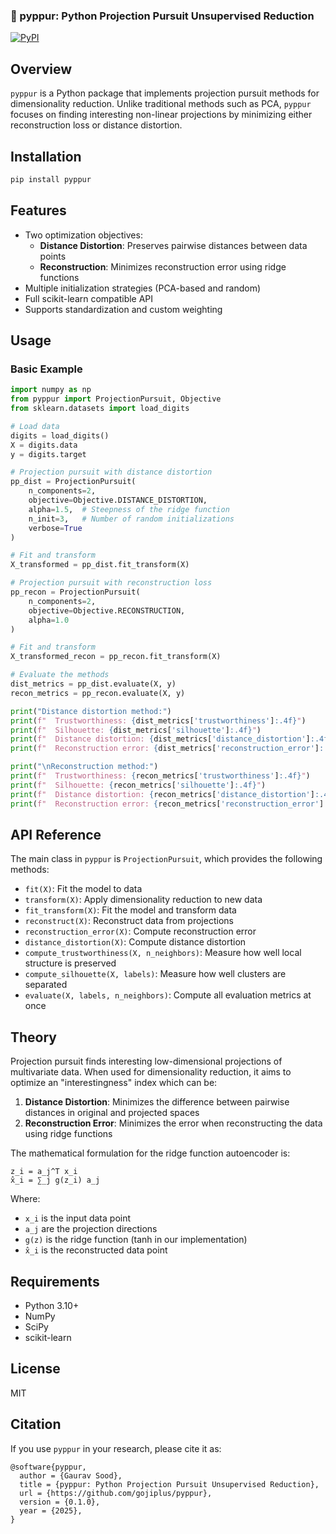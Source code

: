 ### 🪈 pyppur: **P**ython **P**rojection **P**ursuit **U**nsupervised **R**eduction

[![PyPI](https://img.shields.io/pypi/v/pyppur.svg)](https://pypi.org/project/pyppur/)


## Overview

`pyppur` is a Python package that implements projection pursuit methods for dimensionality reduction. Unlike traditional methods such as PCA, `pyppur` focuses on finding interesting non-linear projections by minimizing either reconstruction loss or distance distortion.

## Installation

```bash
pip install pyppur
```

## Features

- Two optimization objectives:
  - **Distance Distortion**: Preserves pairwise distances between data points
  - **Reconstruction**: Minimizes reconstruction error using ridge functions
- Multiple initialization strategies (PCA-based and random)
- Full scikit-learn compatible API
- Supports standardization and custom weighting

## Usage

### Basic Example

```python
import numpy as np
from pyppur import ProjectionPursuit, Objective
from sklearn.datasets import load_digits

# Load data
digits = load_digits()
X = digits.data
y = digits.target

# Projection pursuit with distance distortion
pp_dist = ProjectionPursuit(
    n_components=2,
    objective=Objective.DISTANCE_DISTORTION,
    alpha=1.5,  # Steepness of the ridge function
    n_init=3,   # Number of random initializations
    verbose=True
)

# Fit and transform
X_transformed = pp_dist.fit_transform(X)

# Projection pursuit with reconstruction loss
pp_recon = ProjectionPursuit(
    n_components=2,
    objective=Objective.RECONSTRUCTION,
    alpha=1.0
)

# Fit and transform
X_transformed_recon = pp_recon.fit_transform(X)

# Evaluate the methods
dist_metrics = pp_dist.evaluate(X, y)
recon_metrics = pp_recon.evaluate(X, y)

print("Distance distortion method:")
print(f"  Trustworthiness: {dist_metrics['trustworthiness']:.4f}")
print(f"  Silhouette: {dist_metrics['silhouette']:.4f}")
print(f"  Distance distortion: {dist_metrics['distance_distortion']:.4f}")
print(f"  Reconstruction error: {dist_metrics['reconstruction_error']:.4f}")

print("\nReconstruction method:")
print(f"  Trustworthiness: {recon_metrics['trustworthiness']:.4f}")
print(f"  Silhouette: {recon_metrics['silhouette']:.4f}")
print(f"  Distance distortion: {recon_metrics['distance_distortion']:.4f}")
print(f"  Reconstruction error: {recon_metrics['reconstruction_error']:.4f}")
```


## API Reference

The main class in `pyppur` is `ProjectionPursuit`, which provides the following methods:

- `fit(X)`: Fit the model to data
- `transform(X)`: Apply dimensionality reduction to new data
- `fit_transform(X)`: Fit the model and transform data
- `reconstruct(X)`: Reconstruct data from projections
- `reconstruction_error(X)`: Compute reconstruction error
- `distance_distortion(X)`: Compute distance distortion
- `compute_trustworthiness(X, n_neighbors)`: Measure how well local structure is preserved
- `compute_silhouette(X, labels)`: Measure how well clusters are separated
- `evaluate(X, labels, n_neighbors)`: Compute all evaluation metrics at once

## Theory

Projection pursuit finds interesting low-dimensional projections of multivariate data. When used for dimensionality reduction, it aims to optimize an "interestingness" index which can be:

1. **Distance Distortion**: Minimizes the difference between pairwise distances in original and projected spaces
2. **Reconstruction Error**: Minimizes the error when reconstructing the data using ridge functions

The mathematical formulation for the ridge function autoencoder is:

```
z_i = a_j^T x_i
x̂_i = ∑_j g(z_i) a_j
```

Where:
- `x_i` is the input data point
- `a_j` are the projection directions
- `g(z)` is the ridge function (tanh in our implementation)
- `x̂_i` is the reconstructed data point

## Requirements

- Python 3.10+
- NumPy
- SciPy
- scikit-learn

## License

MIT

## Citation

If you use `pyppur` in your research, please cite it as:

```
@software{pyppur,
  author = {Gaurav Sood},
  title = {pyppur: Python Projection Pursuit Unsupervised Reduction},
  url = {https://github.com/gojiplus/pyppur},
  version = {0.1.0},
  year = {2025},
}
```
